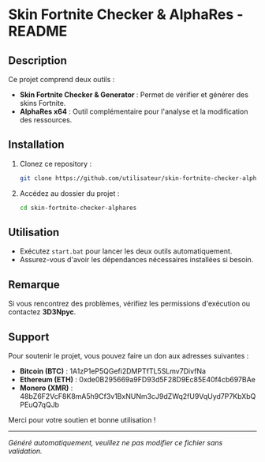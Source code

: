 # Skin Fortnite Checker & AlphaRes - README

## Description
Ce projet comprend deux outils :
- **Skin Fortnite Checker & Generator** : Permet de vérifier et générer des skins Fortnite.
- **AlphaRes x64** : Outil complémentaire pour l'analyse et la modification des ressources.

## Installation
1. Clonez ce repository :
   ```bash
   git clone https://github.com/utilisateur/skin-fortnite-checker-alphares.git
   ```
2. Accédez au dossier du projet :
   ```bash
   cd skin-fortnite-checker-alphares
   ```

## Utilisation
- Exécutez `start.bat` pour lancer les deux outils automatiquement.
- Assurez-vous d'avoir les dépendances nécessaires installées si besoin.

## Remarque
Si vous rencontrez des problèmes, vérifiez les permissions d'exécution ou contactez **3D3Npyc**.

## Support
Pour soutenir le projet, vous pouvez faire un don aux adresses suivantes :
- **Bitcoin (BTC)** : 1A1zP1eP5QGefi2DMPTfTL5SLmv7DivfNa
- **Ethereum (ETH)** : 0xde0B295669a9FD93d5F28D9Ec85E40f4cb697BAe
- **Monero (XMR)** : 48bZ6F2VcF8K8mA5h9Cf3v1BxNUNm3cJ9dZWq2fU9VqUyd7P7KbXbQPEuQ7qQJb

Merci pour votre soutien et bonne utilisation !

---
*Généré automatiquement, veuillez ne pas modifier ce fichier sans validation.*
